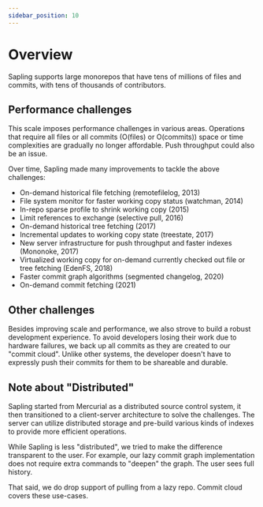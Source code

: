 ```yaml
---
sidebar_position: 10
---
```


# Overview

Sapling supports large monorepos that have tens of millions of files and
commits, with tens of thousands of contributors.

## Performance challenges

This scale imposes performance challenges in various areas. Operations that
require all files or all commits (O(files) or O(commits)) space or time
complexities are gradually no longer affordable. Push throughput could also be
an issue.

Over time, Sapling made many improvements to tackle the above challenges:

- On-demand historical file fetching (remotefilelog, 2013)
- File system monitor for faster working copy status (watchman, 2014)
- In-repo sparse profile to shrink working copy (2015)
- Limit references to exchange (selective pull, 2016)
- On-demand historical tree fetching (2017)
- Incremental updates to working copy state (treestate, 2017)
- New server infrastructure for push throughput and faster indexes (Mononoke, 2017)
- Virtualized working copy for on-demand currently checked out file or tree fetching (EdenFS, 2018)
- Faster commit graph algorithms (segmented changelog, 2020)
- On-demand commit fetching (2021)

## Other challenges

Besides improving scale and performance, we also strove to build a robust
development experience.  To avoid developers losing their work due to hardware
failures, we back up all commits as they are created to our "commit cloud".
Unlike other systems, the developer doesn't have to expressly push their
commits for them to be shareable and durable.

## Note about "Distributed"

Sapling started from Mercurial as a distributed source control system, it then
transitioned to a client-server architecture to solve the challenges.
The server can utilize distributed storage and pre-build various kinds of
indexes to provide more efficient operations.

While Sapling is less "distributed", we tried to make the difference
transparent to the user. For example, our lazy commit graph implementation does
not require extra commands to "deepen" the graph. The user sees full history.

That said, we do drop support of pulling from a lazy repo. Commit cloud covers
these use-cases.
